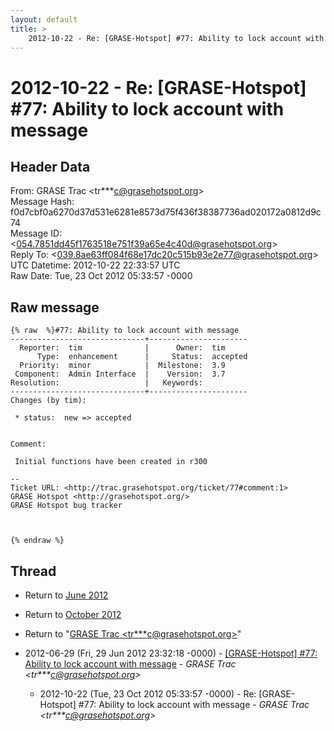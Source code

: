 ```yaml
---
layout: default
title: >
    2012-10-22 - Re: [GRASE-Hotspot] #77: Ability to lock account with message
---
```


# 2012-10-22 - Re: [GRASE-Hotspot] #77: Ability to lock account with message

## Header Data

From: GRASE Trac \<tr***c@grasehotspot.org\><br>
Message Hash: f0d7cbf0a6270d37d531e6281e8573d75f436f38387736ad020172a0812d9c74<br>
Message ID: \<054.7851dd45f1763518e751f39a65e4c40d@grasehotspot.org\><br>
Reply To: \<039.8ae63ff084f68e17dc20c515b93e2e77@grasehotspot.org\><br>
UTC Datetime: 2012-10-22 22:33:57 UTC<br>
Raw Date: Tue, 23 Oct 2012 05:33:57 -0000<br>

## Raw message

```
{% raw  %}#77: Ability to lock account with message
------------------------------+----------------------
  Reporter:  tim              |      Owner:  tim
      Type:  enhancement      |     Status:  accepted
  Priority:  minor            |  Milestone:  3.9
 Component:  Admin Interface  |    Version:  3.7
Resolution:                   |   Keywords:
------------------------------+----------------------
Changes (by tim):

 * status:  new => accepted


Comment:

 Initial functions have been created in r300

-- 
Ticket URL: <http://trac.grasehotspot.org/ticket/77#comment:1>
GRASE Hotspot <http://grasehotspot.org/>
GRASE Hotspot bug tracker



{% endraw %}
```

## Thread

+ Return to [June 2012](/archive/2012/06)
+ Return to [October 2012](/archive/2012/10)

+ Return to "[GRASE Trac <tr***c<span>@</span>grasehotspot.org>](/authors/tr___c_at_grasehotspot_org)"

+ 2012-06-29 (Fri, 29 Jun 2012 23:32:18 -0000) - [[GRASE-Hotspot]  #77: Ability to lock account with message](/archive/2012/06/f46494ace73ceb9132d28c77b893e1360138129d4bf2a6dee91285d1a6d09ead) - _GRASE Trac \<tr***c@grasehotspot.org\>_
  + 2012-10-22 (Tue, 23 Oct 2012 05:33:57 -0000) - Re: [GRASE-Hotspot] #77: Ability to lock account with message - _GRASE Trac \<tr***c@grasehotspot.org\>_


